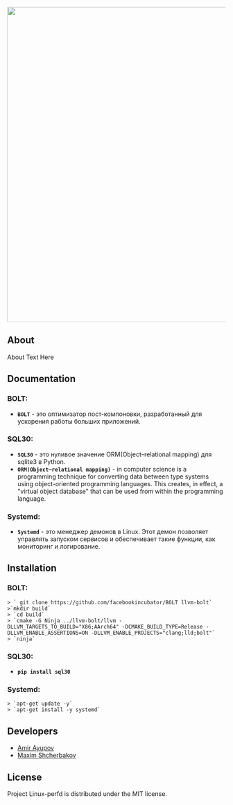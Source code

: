 <p align="center">
      <img src="Project Logo Url" width="726">
</p>

## About

About Text Here

## Documentation

### BOLT:
-  **`BOLT`** - это оптимизатор пост-компоновки, разработанный для ускорения работы больших приложений.

### SQL30:
-  **`SQL30`** - это нуливое значение ORM(Object–relational mapping) для sqlite3 в Python.
-  **`ORM(Object–relational mapping)`** - in computer science is a programming technique for converting data between type systems using object-oriented programming languages. This creates, in effect, a "virtual object database" that can be used from within the programming language. 
### Systemd:
-  **`Systemd`** - это менеджер демонов в Linux. Этот демон позволяет управлять запуском сервисов и обеспечивает такие функции, как мониторинг и логирование.

## Installation
### BOLT:
    > ` git clone https://github.com/facebookincubator/BOLT llvm-bolt`
    >`mkdir build`
    > `cd build`
    > `cmake -G Ninja ../llvm-bolt/llvm -DLLVM_TARGETS_TO_BUILD="X86;AArch64" -DCMAKE_BUILD_TYPE=Release -DLLVM_ENABLE_ASSERTIONS=ON -DLLVM_ENABLE_PROJECTS="clang;lld;bolt"`
    > `ninja`

### SQL30:
-  **`pip install sql30`**

### Systemd:
    > `apt-get update -y`
    > `apt-get install -y systemd`


## Developers

- [Amir Ayupov](https://github.com/aaupov)
- [Maxim Shcherbakov](https://github.com/M4RFF)

## License
Project Linux-perfd is distributed under the MIT license.

